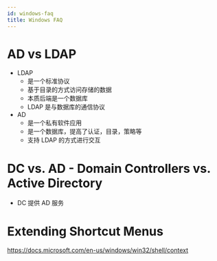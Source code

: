 ```yaml
---
id: windows-faq
title: Windows FAQ
---
```


# AD vs LDAP

* LDAP
  * 是一个标准协议
  * 基于目录的方式访问存储的数据
  * 本质后端是一个数据库
  * LDAP 是与数据库的通信协议
* AD
  * 是一个私有软件应用
  * 是一个数据库，提高了认证，目录，策略等
  * 支持 LDAP 的方式进行交互

# DC vs. AD - Domain Controllers vs. Active Directory
* DC 提供 AD 服务

# Extending Shortcut Menus
https://docs.microsoft.com/en-us/windows/win32/shell/context
